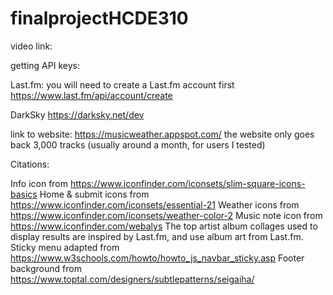# finalprojectHCDE310

video link: 

getting API keys:

Last.fm: 
you will need to create a Last.fm account first
https://www.last.fm/api/account/create

DarkSky
https://darksky.net/dev

link to website: https://musicweather.appspot.com/
the website only goes back 3,000 tracks (usually around a month, for users I tested)

Citations:

Info icon from https://www.iconfinder.com/iconsets/slim-square-icons-basics
Home & submit icons from https://www.iconfinder.com/iconsets/essential-21
Weather icons from https://www.iconfinder.com/iconsets/weather-color-2
Music note icon from https://www.iconfinder.com/webalys
The top artist album collages used to display results are inspired by Last.fm, and use album art from Last.fm.
Sticky menu adapted from https://www.w3schools.com/howto/howto_js_navbar_sticky.asp
Footer background from https://www.toptal.com/designers/subtlepatterns/seigaiha/
